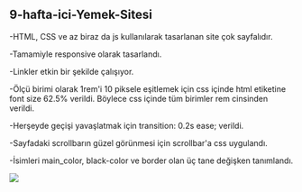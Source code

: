 ## 9-hafta-ici-Yemek-Sitesi

-HTML, CSS ve az biraz da js kullanılarak tasarlanan site çok sayfalıdır.

-Tamamiyle responsive olarak tasarlandı.

-Linkler etkin bir şekilde çalışıyor.

-Ölçü birimi olarak 1rem'i 10 piksele eşitlemek için css içinde html etiketine font size 62.5% verildi. Böylece css içinde tüm birimler rem cinsinden verildi. 

-Herşeyde geçişi yavaşlatmak için transition: 0.2s ease; verildi.

-Sayfadaki scrollbarın güzel görünmesi için scrollbar'a css uygulandı.

-İsimleri main_color, black-color ve border olan üç tane değişken tanımlandı.

<img src="screen.gif"/>


